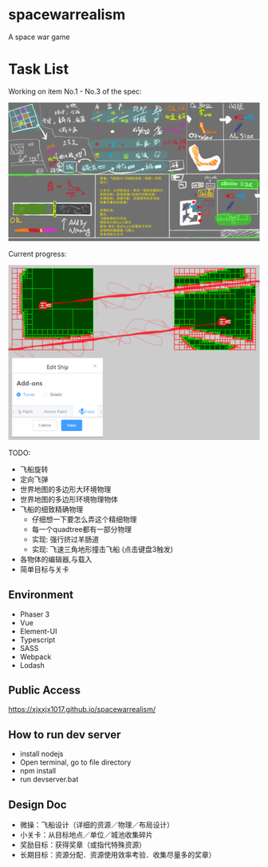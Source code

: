 # spacewarrealism
A space war game

# Task List

Working on item No.1 - No.3 of the spec:

![Specification](/assets/spec/实派宇宙V.png "Specification")

Current progress:

![Progress](/assets/spec/2019-04-13.16-12-52.png "Progress")

TODO:
* 飞船旋转
* 定向飞弹
* 世界地图的多边形大环境物理
* 世界地图的多边形环境物理物体
* 飞船的细致精确物理
	* 仔细想一下要怎么弄这个精细物理
	* 每一个quadtree都有一部分物理
	* 实现: 强行挤过羊肠道
	* 实现: 飞速三角地形撞击飞船 (点击键盘3触发)
* 各物体的编辑器,与载入
* 简单目标与关卡

## Environment

* Phaser 3 		
* Vue
* Element-UI
* Typescript 	
* SASS	
* Webpack 			
* Lodash

## Public Access
https://xjxxjx1017.github.io/spacewarrealism/

## How to run dev server

* install nodejs
* Open terminal, go to file directory
* npm install
* run devserver.bat

## Design Doc
* 微操：飞船设计（详细的资源／物理／布局设计）
* 小关卡：从目标地点／单位／城池收集碎片
* 奖励目标：获得奖章（或指代特殊资源）
* 长期目标：资源分配．资源使用效率考验．收集尽量多的奖章）